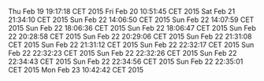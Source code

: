 Thu Feb 19 19:17:18 CET 2015
Fri Feb 20 10:51:45 CET 2015
Sat Feb 21 21:34:10 CET 2015
Sun Feb 22 14:06:50 CET 2015
Sun Feb 22 14:07:59 CET 2015
Sun Feb 22 18:06:36 CET 2015
Sun Feb 22 18:06:47 CET 2015
Sun Feb 22 20:28:58 CET 2015
Sun Feb 22 20:29:06 CET 2015
Sun Feb 22 21:31:08 CET 2015
Sun Feb 22 21:31:12 CET 2015
Sun Feb 22 22:32:17 CET 2015
Sun Feb 22 22:32:23 CET 2015
Sun Feb 22 22:32:26 CET 2015
Sun Feb 22 22:34:43 CET 2015
Sun Feb 22 22:34:56 CET 2015
Sun Feb 22 22:35:01 CET 2015
Mon Feb 23 10:42:42 CET 2015
